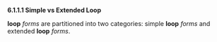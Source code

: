**6.1.1.1 Simple vs Extended Loop** 

**loop** *forms* are partitioned into two categories: simple **loop** *forms* and extended **loop** *forms*.

 